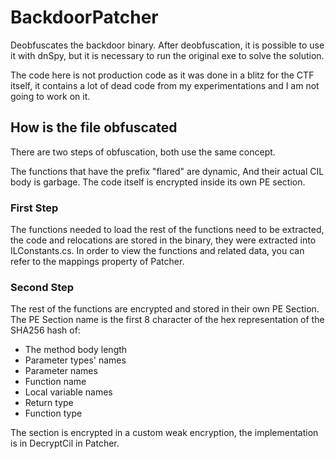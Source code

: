# BackdoorPatcher
Deobfuscates the backdoor binary. After deobfuscation, it is possible to use it with dnSpy, but it is necessary to run the original exe to solve the solution.

The code here is not production code as it was done in a blitz for the CTF itself, it contains a lot of dead code from my experimentations and I am not going to work on it.

## How is the file obfuscated

There are two steps of obfuscation, both use the same concept.

The functions that have the prefix "flared" are dynamic, And their actual CIL body is garbage. The code itself is encrypted inside its own PE section.

### First Step
The functions needed to load the rest of the functions need to be extracted, the code and relocations are stored in the binary, they were extracted into ILConstants.cs.
In order to view the functions and related data, you can refer to the mappings property of Patcher.

### Second Step
The rest of the functions are encrypted and stored in their own PE Section.
The PE Section name is the first 8 character of the hex representation of the SHA256 hash of:
* The method body length
* Parameter types' names
* Parameter names
* Function name
* Local variable names
* Return type
* Function type

The section is encrypted in a custom weak encryption, the implementation is in DecryptCil in Patcher.

